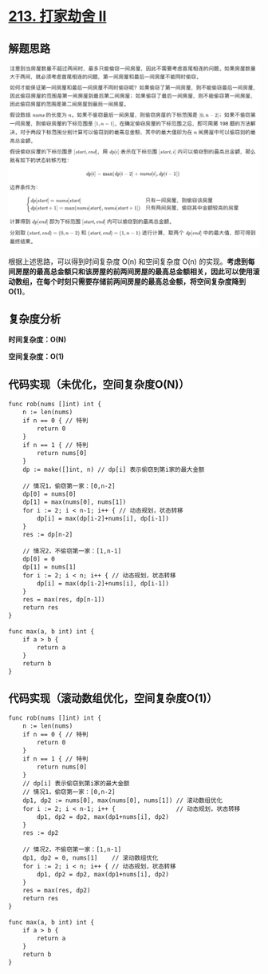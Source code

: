 # [213. 打家劫舍 II](https://leetcode-cn.com/problems/house-robber-ii/)

## 解题思路

![1B035BFD-DBE9-46A1-BD1D-26B4628E70A2](images/1B035BFD-DBE9-46A1-BD1D-26B4628E70A2.png)

根据上述思路，可以得到时间复杂度 O(n) 和空间复杂度 O(n) 的实现。**考虑到每间房屋的最高总金额只和该房屋的前两间房屋的最高总金额相关，因此可以使用滚动数组，在每个时刻只需要存储前两间房屋的最高总金额，将空间复杂度降到 O(1)**。

## 复杂度分析

**时间复杂度：O(N)**

**空间复杂度：O(1)** 

## 代码实现（未优化，空间复杂度O(N)）

```golang
func rob(nums []int) int {
	n := len(nums)
	if n == 0 { // 特判
		return 0
	}
	if n == 1 { // 特判
		return nums[0]
	}
	dp := make([]int, n) // dp[i] 表示偷窃到第i家的最大金额

	// 情况1，偷窃第一家：[0,n-2]
	dp[0] = nums[0]
	dp[1] = max(nums[0], nums[1])
	for i := 2; i < n-1; i++ { // 动态规划，状态转移
		dp[i] = max(dp[i-2]+nums[i], dp[i-1])
	}
	res := dp[n-2]

	// 情况2，不偷窃第一家：[1,n-1]
	dp[0] = 0
	dp[1] = nums[1]
	for i := 2; i < n; i++ { // 动态规划，状态转移
		dp[i] = max(dp[i-2]+nums[i], dp[i-1])
	}
	res = max(res, dp[n-1])
	return res
}

func max(a, b int) int {
	if a > b {
		return a
	}
	return b
}
```

## 代码实现（滚动数组优化，空间复杂度O(1)）

```golang
func rob(nums []int) int {
	n := len(nums)
	if n == 0 { // 特判
		return 0
	}
	if n == 1 { // 特判
		return nums[0]
	}
	// dp[i] 表示偷窃到第i家的最大金额
	// 情况1，偷窃第一家：[0,n-2]
	dp1, dp2 := nums[0], max(nums[0], nums[1]) // 滚动数组优化
	for i := 2; i < n-1; i++ {                 // 动态规划，状态转移
		dp1, dp2 = dp2, max(dp1+nums[i], dp2)
	}
	res := dp2

	// 情况2，不偷窃第一家：[1,n-1]
	dp1, dp2 = 0, nums[1]    // 滚动数组优化
	for i := 2; i < n; i++ { // 动态规划，状态转移
		dp1, dp2 = dp2, max(dp1+nums[i], dp2)
	}
	res = max(res, dp2)
	return res
}

func max(a, b int) int {
	if a > b {
		return a
	}
	return b
}
```

